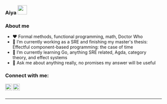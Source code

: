 ### Aiya <img src="https://raw.githubusercontent.com/MartinHeinz/MartinHeinz/master/wave.gif" width="30px">

### About me
- :heart: Formal methods, functional programming, math, Doctor Who
- 🔭 I’m currently working as a SRE and finishing my master's thesis: Effectful component-based programming: the case of time	
- 🌱 I’m currently learning Go, anything SRE related, Agda, category theory, and effect systems
- 💬 Ask me about anything really, no promises my answer will be useful 

### Connect with me:

[<img align="left" alt="herulume | Twitter" width="22px" src="https://cdn.jsdelivr.net/npm/simple-icons@v3/icons/twitter.svg" />][twitter]
[<img align="left" alt="herulume | LinkedIn" width="22px" src="https://cdn.jsdelivr.net/npm/simple-icons@v3/icons/linkedin.svg" />][linkedin]

<br />
<br />

---
[twitter]: https://twitter.com/herulume
[linkedin]: https://linkedin.com/in/herulume
